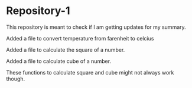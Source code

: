 # Repository-1

This repository is meant to check if I am getting updates for my summary.


Added a file to convert temperature from farenheit to celcius


Added a file to calculate the square of a number.

Added a file to calculate cube of a number.

These functions to calculate square and cube might not always work though.